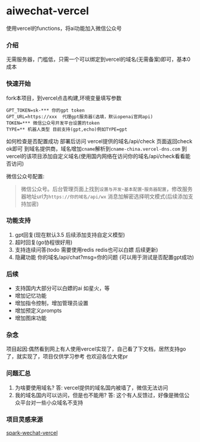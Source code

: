 # aiwechat-vercel
使用vercel的functions，将ai功能加入微信公众号

### 介绍

无需服务器，门槛低，只需一个可以绑定到vercel的域名(无需备案)即可，基本0成本

### 快速开始

fork本项目，到vercel点击构建,环境变量填写参数

```dotenv
GPT_TOKEN=sk-*** 你的gpt token
GPT_URL=https://xxx  代理gpt服务器(选填，默认openai官网api)
TOKEN=*** 微信公众号开发平台设置的token
TYPE=** 机器人类型 目前支持(gpt,echo)例如TYPE=gpt
```
如何检查是否配置成功
部署后访问 vercel提供的域名/api/check 页面返回check ok即可
到域名提供商，域名增加`cname`解析到`cname-china.vercel-dns.com`
到vercel的该项目添加自定义域名(使用国内网络在访问你的域名/api/check看看能否访问)

微信公众号配置:
> 微信公众号。后台管理页面上找到`设置与开发`-`基本配置`-`服务器配置`，修改服务器地址url为`https://你的域名/api/wx` 消息加解密选择明文模式(后续添加支持加密)

### 功能支持

1. gpt回复(现在默认3.5 后续添加支持自定义模型)
2. 超时回复(go协程很好用)
3. 支持连续问答(todo 需要使用redis redis也可以白嫖 后续更新)
4. 隐藏功能 你的域名/api/chat?msg=你的问题  (可以用于测试是否配置gpt成功)

### 后续

- 支持国内大部分可以白嫖的ai 如星火，等
- 增加记忆功能
- 增加指令控制，增加管理员设置
- 增加预定义prompts
- 增加图床功能

### 杂念
项目起因:偶然看到网上有人使用vercel实现了，自己看了下文档，居然支持go了，就实现了，项目仅供学习参考
也欢迎各位大佬pr

### 问题汇总
1. 为啥要使用域名? 答: vercel提供的域名国内被墙了，微信无法访问
2. 我的域名国内可以访问，但是也不能用? 答: 这个有人反馈过，好像是微信公众平台对一些小众域名不支持

### 项目灵感来源
[spark-wechat-vercel](https://github.com/LuhangRui/spark-wechat-vercel)
